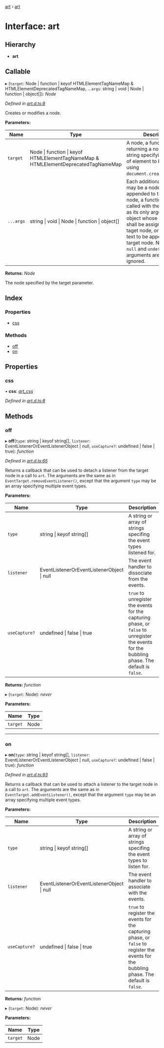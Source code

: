 [art](../README.md) › [art](art.md)

# Interface: art


## Hierarchy

* **art**

## Callable

▸ (`target`: Node | function | keyof HTMLElementTagNameMap & HTMLElementDeprecatedTagNameMap, ...`args`: string | void | Node | function | object[]): *Node*

*Defined in [art.d.ts:8](https://github.com/fasttime/art/blob/0.9.0/art.d.ts#L8)*

Creates or modifies a node.

**Parameters:**

Name | Type | Description |
------ | ------ | ------ |
`target` | Node &#124; function &#124; keyof HTMLElementTagNameMap & HTMLElementDeprecatedTagNameMap |   A node, a function returning a node, or a string specifying the type of element to be created using <code>document.createElement()</code>.  |
`...args` | string &#124; void &#124; Node &#124; function &#124; object[] |   Each additional argument may be a node to be appended to the taget node, a function to be called with the target node as its only argument, an object whose properties shall be assigned to the taget node, or a string of text to be appended to the target node. Note that <code>null</code> and <code>undefined</code> arguments are simply ignored.  |

**Returns:** *Node*

The node specified by the target parameter.

## Index

### Properties

* [css](art.md#css)

### Methods

* [off](art.md#off)
* [on](art.md#on)

## Properties

###  css

• **css**: *[art_css](art_css.md)*

*Defined in [art.d.ts:8](https://github.com/fasttime/art/blob/0.9.0/art.d.ts#L8)*

## Methods

###  off

▸ **off**(`type`: string | keyof string[], `listener`: EventListenerOrEventListenerObject | null, `useCapture?`: undefined | false | true): *function*

*Defined in [art.d.ts:65](https://github.com/fasttime/art/blob/0.9.0/art.d.ts#L65)*

Returns a callback that can be used to detach a listener from the target node in a call to
`art`.
The arguments are the same as in `EventTarget.removeEventListener()`, except that the
argument `type` may be an array specifying multiple event types.

**Parameters:**

Name | Type | Description |
------ | ------ | ------ |
`type` | string &#124; keyof string[] |   A string or array of strings specifing the event types listened for.  |
`listener` | EventListenerOrEventListenerObject &#124; null |   The event handler to dissociate from the events.  |
`useCapture?` | undefined &#124; false &#124; true |   <code>true</code> to unregister the events for the capturing phase, or <code>false</code> to unregister the events for the bubbling phase. The default is <code>false</code>.  |

**Returns:** *function*

▸ (`target`: Node): *never*

**Parameters:**

Name | Type |
------ | ------ |
`target` | Node |

___

###  on

▸ **on**(`type`: string | keyof string[], `listener`: EventListenerOrEventListenerObject | null, `useCapture?`: undefined | false | true): *function*

*Defined in [art.d.ts:93](https://github.com/fasttime/art/blob/0.9.0/art.d.ts#L93)*

Returns a callback that can be used to attach a listener to the target node in a call to
`art`.
The arguments are the same as in `EventTarget.addEventListener()`, except that the argument
`type` may be an array specifying multiple event types.

**Parameters:**

Name | Type | Description |
------ | ------ | ------ |
`type` | string &#124; keyof string[] |   A string or array of strings specifing the event types to listen for.  |
`listener` | EventListenerOrEventListenerObject &#124; null |   The event handler to associate with the events.  |
`useCapture?` | undefined &#124; false &#124; true |   <code>true</code> to register the events for the capturing phase, or <code>false</code> to register the events for the bubbling phase. The default is <code>false</code>.  |

**Returns:** *function*

▸ (`target`: Node): *never*

**Parameters:**

Name | Type |
------ | ------ |
`target` | Node |